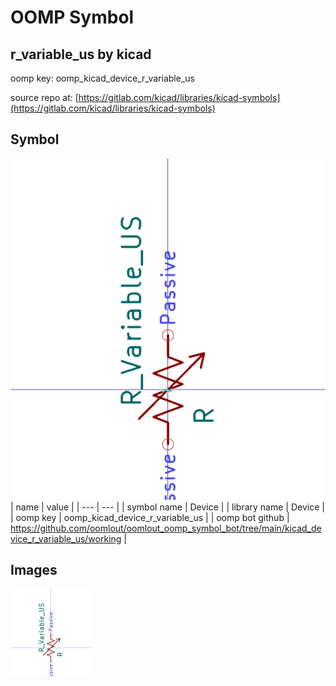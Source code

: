# OOMP Symbol  
## r_variable_us  by kicad  
  
oomp key: oomp_kicad_device_r_variable_us  
  
source repo at: [https://gitlab.com/kicad/libraries/kicad-symbols](https://gitlab.com/kicad/libraries/kicad-symbols)  
## Symbol  
  
[![working.png](working_600.png)](working.png)  
| name | value | 
| --- | --- | 
| symbol name | Device | 
| library name | Device | 
| oomp key | oomp_kicad_device_r_variable_us | 
| oomp bot github | https://github.com/oomlout/oomlout_oomp_symbol_bot/tree/main/kicad_device_r_variable_us/working | 
## Images  
  
[![working.png](working_140.png)](working.png)  
